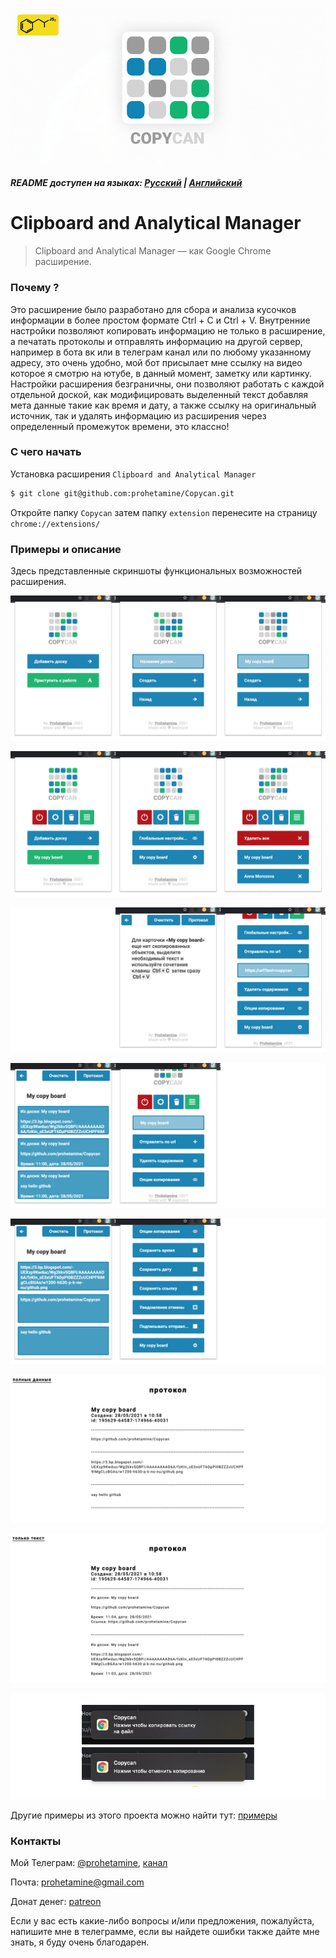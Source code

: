 ![logo](https://github.com/prohetamine/Copycan/blob/main/media/logo.png)

##### README доступен на языках: [Русский](https://github.com/prohetamine/Copycan/blob/main/README/russian.md) | [Английский](https://github.com/prohetamine/Copycan/blob/main/README.md)


# Clipboard and Analytical Manager

> Clipboard and Analytical Manager — как Google Chrome расширение.

### Почему ?
Это расширение было разработано для сбора и анализа кусочков информации в более простом формате Ctrl + C и Ctrl + V. Внутренние настройки позволяют копировать информацию не только в расширение, а печатать протоколы и отправлять информацию на другой сервер, например в бота вк или в телеграм канал или по любому указанному адресу, это очень удобно, мой бот присылает мне ссылку на видео которое я смотрю на ютубе, в данный момент, заметку или картинку. Настройки расширения безграничны, они позволяют работать с каждой отдельной доской, как модифицировать выделенный текст добавляя мета данные такие как время и дату, а также ссылку на оригинальный источник, так и удалять информацию из расширения через определенный промежуток времени, это классно!

### С чего начать

Установка расширения ```Clipboard and Analytical Manager```

```sh
$ git clone git@github.com:prohetamine/Copycan.git
```

Откройте папку ```Copycan``` затем папку ```extension``` перенесите на страницу ```chrome://extensions/```

### Примеры и описание

Здесь представленные скриншоты функциональных возможностей расширения.

![example](https://github.com/prohetamine/Copycan/blob/main/media/1.png)

![example](https://github.com/prohetamine/Copycan/blob/main/media/2.png)

![example](https://github.com/prohetamine/Copycan/blob/main/media/3.png)

![example](https://github.com/prohetamine/Copycan/blob/main/media/4.png)

![example](https://github.com/prohetamine/Copycan/blob/main/media/5.png)

![example](https://github.com/prohetamine/Copycan/blob/main/media/6.png)

![example](https://github.com/prohetamine/Copycan/blob/main/media/7.png)

![example](https://github.com/prohetamine/Copycan/blob/main/media/8.png)

Другие примеры из этого проекта можно найти тут: [примеры](https://github.com/prohetamine/Copycan/blob/main/examples)

### Контакты

Мой Телеграм: [@prohetamine](https://t.me/prohetamine), [канал](https://t.me/prohetamines)

Почта: prohetamine@gmail.com

Донат денег: [patreon](https://www.patreon.com/prohetamine)

Если у вас есть какие-либо вопросы и/или предложения, пожалуйста, напишите мне в телеграмме, если вы найдете ошибки также дайте мне знать, я буду очень благодарен.
